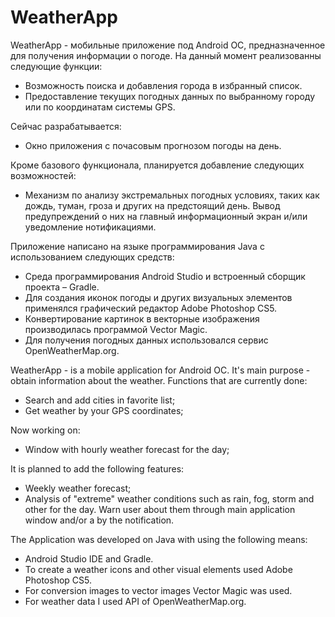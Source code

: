# WeatherApp
WeatherApp - мобильные приложение под Android OC, предназначенное для получения информации о погоде. На данный момент реализованны следующие функции:
*	Возможность поиска и добавления города в избранный список.
*	Предоставление текущих погодных данных по выбранному городу или по координатам системы GPS.

Сейчас разрабатывается:
* Окно приложения с почасовым прогнозом погоды на день. 

Кроме базового функционала, планируется добавление следующих возможностей:
*	Механизм по анализу экстремальных погодных условиях, таких как дождь, туман, гроза и других на предстоящий день. Вывод предупреждений о них на главный информационный экран и/или уведомление нотификациями.

Приложение написано на языке программирования Java с использованием следующих средств:
*	Среда программирования Android Studio и встроенный сборщик проекта – Gradle.
*	Для создания иконок погоды и других визуальных элементов применялся графический редактор Adobe Photoshop CS5.
*	Конвертирование картинок в векторные изображения производилась программой Vector Magic.
*	Для получения погодных данных использовался сервис OpenWeatherMap.org.


WeatherApp - is a mobile application for Android OC. It's main purpose - obtain information about the weather. Functions that are currently done:
* Search and add cities in favorite list;
* Get weather by your GPS coordinates;

Now working on:
* Window with hourly weather forecast for the day;

It is planned to add the following features:
* Weekly weather forecast;
* Analysis of "extreme" weather conditions such as rain, fog, storm and other for the day. Warn user about them through main application window and/or a by the notification.

The Application was developed on Java with using the following means:
* Android Studio IDE and Gradle.
* To create a weather icons and other visual elements used Adobe Photoshop CS5.
* For conversion images to vector images Vector Magic was used.
* For weather data I used API of OpenWeatherMap.org.
